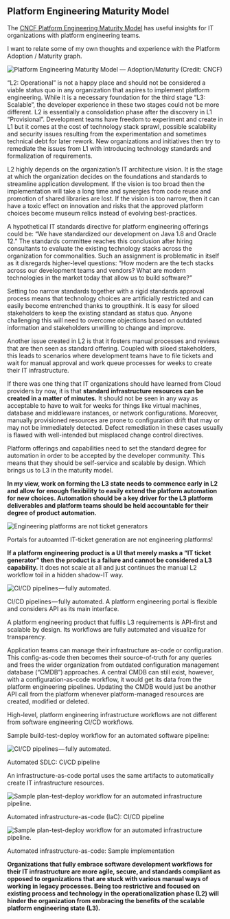 ## Platform Engineering Maturity Model

The [CNCF Platform Engineering Maturity Model](https://tag-app-delivery.cncf.io/whitepapers/platform-eng-maturity-model/) has useful insights for IT organizations with platform engineering teams.

I want to relate some of my own thoughts and experience with the Platform Adoption / Maturity graph.

![Platform Engineering Maturity Model — Adoption/Maturity (Credit: CNCF)]({{site.url}}/assets/images/adoption-curve.jpg])


“L2: Operational” is not a happy place and should not be considered a viable status quo in any organization that aspires to implement platform engineering. While it is a necessary foundation for the third stage “L3: Scalable”, the developer experience in these two stages could not be more different. L2 is essentially a consolidation phase after the discovery in L1 “Provisional”. Development teams have freedom to experiment and create in L1 but it comes at the cost of technology stack sprawl, possible scalability and security issues resulting from the experimentation and sometimes technical debt for later rework. New organizations and initiatives then try to remediate the issues from L1 with introducing technology standards and formalization of requirements.

L2 highly depends on the organization’s IT architecture vision. It is the stage at which the organization decides on the foundations and standards to streamline application development. If the vision is too broad then the implementation will take a long time and synergies from code reuse and promotion of shared libraries are lost. If the vision is too narrow, then it can have a toxic effect on innovation and risks that the approved platform choices become museum relics instead of evolving best-practices.

A hypothetical IT standards directive for platform engineering offerings could be: “We have standardized our development on Java 1.8 and Oracle 12.” The standards committee reaches this conclusion after hiring consultants to evaluate the existing technology stacks across the organization for commonalities. Such an assignment is problematic in itself as it disregards higher-level questions: “How modern are the tech stacks across our development teams and vendors? What are modern technologies in the market today that allow us to build software?”

Setting too narrow standards together with a rigid standards approval process means that technology choices are artificially restricted and can easily become entrenched thanks to groupthink. It is easy for siloed stakeholders to keep the existing standard as status quo. Anyone challenging this will need to overcome objections based on outdated information and stakeholders unwilling to change and improve.

Another issue created in L2 is that it fosters manual processes and reviews that are then seen as standard offering. Coupled with siloed stakeholders, this leads to scenarios where development teams have to file tickets and wait for manual approval and work queue processes for weeks to create their IT infrastructure.

If there was one thing that IT organizations should have learned from Cloud providers by now, it is that **standard infrastructure resources can be created in a matter of minutes.** It should not be seen in any way as acceptable to have to wait for weeks for things like virtual machines, database and middleware instances, or network configurations. Moreover, manually provisioned resources are prone to configuration drift that may or may not be immediately detected. Defect remediation in these cases usually is flawed with well-intended but misplaced change control directives.

Platform offerings and capabilities need to set the standard degree for automation in order to be accepted by the developer community. This means that they should be self-service and scalable by design. Which brings us to L3 in the maturity model.

**In my view, work on forming the L3 state needs to commence early in L2 and allow for enough flexibility to easily extend the platform automation for new choices. Automation should be a key driver for the L3 platform deliverables and platform teams should be held accountable for their degree of product automation.**




![Engineering platforms are not ticket generators]([{{site.url}}/assets/images/no-ticket.png])

Portals for autoamted IT-ticket generation are not engineering platforms!

**If a platform engineering product is a UI that merely masks a “IT ticket generator” then the product is a failure and cannot be considered a L3 capability.** It does not scale at all and just continues the manual L2 workflow toil in a hidden shadow-IT way.

![CI/CD pipelines — fully automated.]([{{site.url}}/assets/images/bot.png])

CI/CD pipelines — fully automated.
A platform engineering portal is flexible and considers API as its main interface.

A platform engineering product that fulfils L3 requirements is API-first and scalable by design. Its workflows are fully automated and visualize for transparency.

Application teams can manage their infrastructure as-code or configuration. This config-as-code then becomes their source-of-truth for any queries and frees the wider organization from outdated configuration management database (“CMDB”) approaches. A central CMDB can still exist, however, with a configuration-as-code workflow, it would get its data from the platform engineering pipelines. Updating the CMDB would just be another API call from the platform whenever platform-managed resources are created, modified or deleted.

High-level, platform engineering infrastructure workflows are not different from software engineering CI/CD workflows.

Sample build-test-deploy workflow for an automated software pipeline:

![CI/CD pipelines — fully automated.]([{{site.url}}/assets/images/sdlc-pipeline.png])

Automated SDLC: CI/CD pipeline

An infrastructure-as-code portal uses the same artifacts to automatically create IT infrastructure resources.

![Sample plan-test-deploy workflow for an automated infrastructure pipeline.]([{{site.url}}/assets/images/IaC-pipeline.png])

Automated infrastructure-as-code (IaC): CI/CD pipeline

![Sample plan-test-deploy workflow for an automated infrastructure pipeline.]([{{site.url}}/assets/images/IaC-pipeline-implementation.png])

Automated infrastructure-as-code: Sample implementation

**Organizations that fully embrace software development workflows for their IT infrastructure are more agile, secure, and standards compliant as opposed to organizations that are stuck with various manual ways of working in legacy processes. Being too restrictive and focused on existing process and technology in the operationalization phase (L2) will hinder the organization from embracing the benefits of the scalable platform engineering state (L3).**
